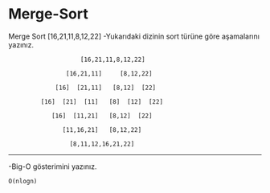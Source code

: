 # Merge-Sort
Merge Sort
[16,21,11,8,12,22] 
-Yukarıdaki dizinin sort türüne göre aşamalarını yazınız.

                        [16,21,11,8,12,22]
        
                    [16,21,11]     [8,12,22]
     
                 [16]  [21,11]   [8,12]  [22]
   
             [16]  [21]  [11]   [8]  [12]  [22]

                [16]  [11,21]   [8,12]  [22]
   
                   [11,16,21]   [8,12,22]
     
                     [8,11,12,16,21,22]
*******************************************************************
-Big-O gösterimini yazınız.

    O(nlogn)
